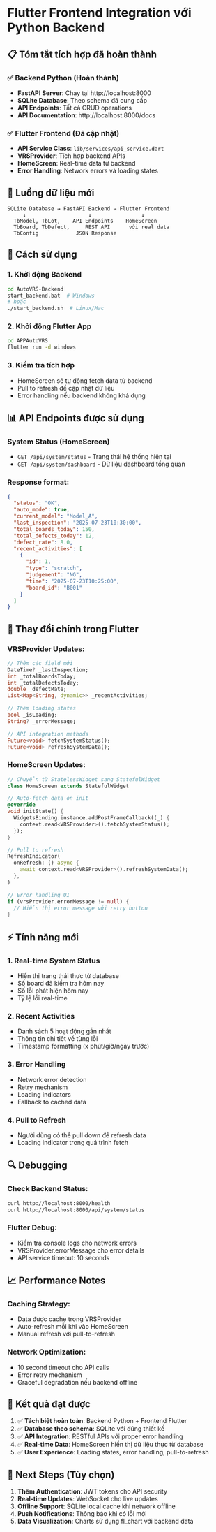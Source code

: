 # Flutter Frontend Integration với Python Backend

## 📋 Tóm tắt tích hợp đã hoàn thành

### ✅ Backend Python (Hoàn thành)
- **FastAPI Server**: Chạy tại http://localhost:8000
- **SQLite Database**: Theo schema đã cung cấp
- **API Endpoints**: Tất cả CRUD operations
- **API Documentation**: http://localhost:8000/docs

### ✅ Flutter Frontend (Đã cập nhật)
- **API Service Class**: `lib/services/api_service.dart`
- **VRSProvider**: Tích hợp backend APIs
- **HomeScreen**: Real-time data từ backend
- **Error Handling**: Network errors và loading states

## 🔄 Luồng dữ liệu mới

```
SQLite Database → FastAPI Backend → Flutter Frontend
     ↓                    ↓                ↓
  TbModel, TbLot,    API Endpoints    HomeScreen
  TbBoard, TbDefect,     REST API      với real data
  TbConfig            JSON Response
```

## 🚀 Cách sử dụng

### 1. Khởi động Backend
```bash
cd AutoVRS-Backend
start_backend.bat  # Windows
# hoặc
./start_backend.sh  # Linux/Mac
```

### 2. Khởi động Flutter App
```bash
cd APPAutoVRS
flutter run -d windows
```

### 3. Kiểm tra tích hợp
- HomeScreen sẽ tự động fetch data từ backend
- Pull to refresh để cập nhật dữ liệu
- Error handling nếu backend không khả dụng

## 📊 API Endpoints được sử dụng

### System Status (HomeScreen)
- `GET /api/system/status` - Trạng thái hệ thống hiện tại
- `GET /api/system/dashboard` - Dữ liệu dashboard tổng quan

### Response format:
```json
{
  "status": "OK",
  "auto_mode": true,
  "current_model": "Model_A",
  "last_inspection": "2025-07-23T10:30:00",
  "total_boards_today": 150,
  "total_defects_today": 12,
  "defect_rate": 8.0,
  "recent_activities": [
    {
      "id": 1,
      "type": "scratch",
      "judgement": "NG",
      "time": "2025-07-23T10:25:00",
      "board_id": "B001"
    }
  ]
}
```

## 🔧 Thay đổi chính trong Flutter

### VRSProvider Updates:
```dart
// Thêm các field mới
DateTime? _lastInspection;
int _totalBoardsToday;
int _totalDefectsToday;
double _defectRate;
List<Map<String, dynamic>> _recentActivities;

// Thêm loading states
bool _isLoading;
String? _errorMessage;

// API integration methods
Future<void> fetchSystemStatus();
Future<void> refreshSystemData();
```

### HomeScreen Updates:
```dart
// Chuyển từ StatelessWidget sang StatefulWidget
class HomeScreen extends StatefulWidget

// Auto-fetch data on init
@override
void initState() {
  WidgetsBinding.instance.addPostFrameCallback((_) {
    context.read<VRSProvider>().fetchSystemStatus();
  });
}

// Pull to refresh
RefreshIndicator(
  onRefresh: () async {
    await context.read<VRSProvider>().refreshSystemData();
  },
)

// Error handling UI
if (vrsProvider.errorMessage != null) {
  // Hiển thị error message với retry button
}
```

## ⚡ Tính năng mới

### 1. Real-time System Status
- Hiển thị trạng thái thực từ database
- Số board đã kiểm tra hôm nay
- Số lỗi phát hiện hôm nay
- Tỷ lệ lỗi real-time

### 2. Recent Activities
- Danh sách 5 hoạt động gần nhất
- Thông tin chi tiết về từng lỗi
- Timestamp formatting (x phút/giờ/ngày trước)

### 3. Error Handling
- Network error detection
- Retry mechanism
- Loading indicators
- Fallback to cached data

### 4. Pull to Refresh
- Người dùng có thể pull down để refresh data
- Loading indicator trong quá trình fetch

## 🔍 Debugging

### Check Backend Status:
```bash
curl http://localhost:8000/health
curl http://localhost:8000/api/system/status
```

### Flutter Debug:
- Kiểm tra console logs cho network errors
- VRSProvider.errorMessage cho error details
- API service timeout: 10 seconds

## 📈 Performance Notes

### Caching Strategy:
- Data được cache trong VRSProvider
- Auto-refresh mỗi khi vào HomeScreen
- Manual refresh với pull-to-refresh

### Network Optimization:
- 10 second timeout cho API calls
- Error retry mechanism
- Graceful degradation nếu backend offline

## 🎯 Kết quả đạt được

1. ✅ **Tách biệt hoàn toàn**: Backend Python + Frontend Flutter
2. ✅ **Database theo schema**: SQLite với đúng thiết kế
3. ✅ **API Integration**: RESTful APIs với proper error handling
4. ✅ **Real-time Data**: HomeScreen hiển thị dữ liệu thực từ database
5. ✅ **User Experience**: Loading states, error handling, pull-to-refresh

## 🚀 Next Steps (Tùy chọn)

1. **Thêm Authentication**: JWT tokens cho API security
2. **Real-time Updates**: WebSocket cho live updates
3. **Offline Support**: SQLite local cache khi network offline
4. **Push Notifications**: Thông báo khi có lỗi mới
5. **Data Visualization**: Charts sử dụng fl_chart với backend data

